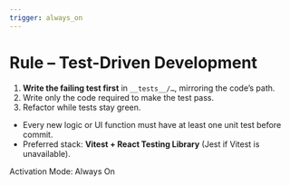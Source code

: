 ```yaml
---
trigger: always_on
---
```


# Rule – Test-Driven Development

1. **Write the failing test first** in `__tests__/…`, mirroring the code’s path.  
2. Write only the code required to make the test pass.  
3. Refactor while tests stay green.

- Every new logic or UI function must have at least one unit test before commit.  
- Preferred stack: **Vitest + React Testing Library** (Jest if Vitest is unavailable).

Activation Mode: Always On
